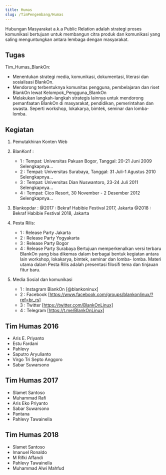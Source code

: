 ```yaml
---
title: Humas
slug: /TimPengembang/Humas
---
```


Hubungan Masyarakat a.k.a Public Relation adalah strategi proses komunikasi
bertujuan untuk membangun citra produk dan komunikasi yang saling menguntungkan
antara lembaga dengan masyarakat.

## Tugas
 ​Tim_Humas_BlankOn:
* Menentukan strategi media, komunikasi, dokumentasi, literasi dan
  sosialisasi BlankOn.
* Mendorong terbentuknya komunitas pengguna, pembelajaran dan riset BlankOn
  lewat ​Kelompok_Pengguna_BlankOn
* Melakukan langkah-langkah strategis lainnya untuk mendorong pemanfaatan
  BlankOn di masyarakat, pendidikan, pemerintahan dan swasta. Seperti
  workshop, lokakarya, bimtek, seminar dan lomba-lomba.

## Kegiatan
1. Pemutakhiran Konten Web
2. BlanKonf :
    * 1 : Tempat: Universitas Pakuan Bogor, Tanggal: 20-21 Juni 2009 ​Selengkapnya…
    * 2 : Tempat: Universitas Surabaya, Tanggal: 31 Juli-1 Agustus 2010 ​Selengkapnya…
    * 3 : Tempat: Universitas Dian Nuswantoro, 23-24 Juli 2011 ​Selengkapnya…
    * 4 : Tempat: Cico Resort, 30 November - 2 Desember 2012 ​Selengkapnya…

3. Blankopdar :
     @2017 : Bekraf Habibie Festival 2017, Jakarta
     @2018 : Bekraf Habibie Festival 2018, Jakarta
4. Pesta Rilis:
    * 1 : Release Party Jakarta
    * 2 : Release Party Yogyakarta
    * 3 : Release Party Bogor
    * 4 : Release Party Surabaya
Bertujuan memperkenalkan versi terbaru BlankOn yang bisa dikemas dalam berbagai
bentuk kegiatan antara lain workshop, lokakarya, bimtek, seminar dan lomba-
lomba. Materi utama dalam Pesta Rilis adalah presentasi filosifi tema dan
tinjauan fitur baru.
5. Media Sosial dan komunikasi 
    * 1 : Instagram BlankOn [@blankoninux]
    * 2 : Facebook [https://www.facebook.com/groups/blankonlinux/?ref=br_rs]
    * 3 : Twitter [https://twitter.com/BlankOnLinux]
    * 4 : Telegram [https://t.me/BlankOnLinux]

## Tim Humas 2016
* Aris E. Priyanto
* Estu Fardani
* Pahlevy
* Saputro Aryulianto
* Virgo Tri Septo Anggoro
* Sabar Suwarsono
    
## Tim Humas 2017
* Slamet Santoso 
* Muhammad Rafi 
* Aris Eko Priyanto
* Sabar Suwarsono
* Pantana
* Pahlevy Tawainella

## Tim Humas 2018
* Slamet Santoso
* Imanuel Ronaldo
* M Rifki Affandi 
* Pahlevy Tawainella
* Muhammad Alwi Mahfud